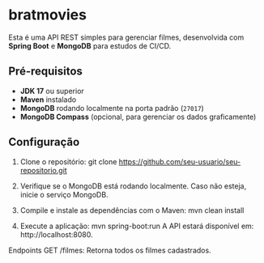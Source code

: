 # bratmovies
Esta é uma API REST simples para gerenciar filmes, desenvolvida com **Spring Boot** e **MongoDB** para estudos de CI/CD.

## Pré-requisitos
- **JDK 17** ou superior
- **Maven** instalado
- **MongoDB** rodando localmente na porta padrão (`27017`)
- **MongoDB Compass** (opcional, para gerenciar os dados graficamente)

## Configuração

1. Clone o repositório:
   git clone https://github.com/seu-usuario/seu-repositorio.git
   
2. Verifique se o MongoDB está rodando localmente. Caso não esteja, inicie o serviço MongoDB.

3. Compile e instale as dependências com o Maven:
mvn clean install

4. Execute a aplicação:
mvn spring-boot:run
A API estará disponível em: http://localhost:8080.

Endpoints
GET /filmes: Retorna todos os filmes cadastrados.
